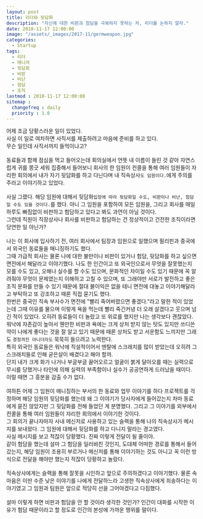 ```yaml
---
layout: post
title: 리더와 뒷담화
description: "자신에 대한 비판과 험담을 극복하지 못하는 자, 리더를 논하지 말라."
date: 2018-11-17 12:00:00
image: "/assets/_images/2017-11/germweapon.jpg"
categories:
  - Startup
tags:
  - 리더
  - 매니저
  - 뒷담화
  - 비판
  - 비난
  - 험담
  - 조직
lastmod : 2018-11-17 12:00:00
sitemap :
  changefreq : daily
  priority : 1.0
---
```



어제 조금 당황스러운 일이 있었다.<br/>
사실 이 일로 여차하면 사직서를 제출하려고 마음에 준비를 하고 있다.<br/>
무슨 일인데 사직서까지 들먹이냐고?<br/>
<br/>
동료들과 함께 점심을 먹고 들어오는데 회의실에서 언뜻 내 이름이 들린 것 같아 자연스럽게 귀를 쫑긋 세워 집중해서 들어보니 회사의 한 임원이 컨콜을 통해 여러 임원들이 자리한 회의에서 내가 자기 뒷담화를 하고 다닌다며 내 직속상사`도 임원이다.`에게 주의를 주라고 이야기하고 있었다.<br/>
<br/>
사실 그랬다. 해당 임원에 대해서 뒷담화`입장에 따라 뒷담화일 수도, 비판이나 비난, 험담일 수도 있을 것이다.`를 했다.
아니 그 임원을 포함하여 모든 임원을, 그리고 회사를 매일 하루도 빠짐없이 비판하고 험담하고 있다고 봐도 과언이 아닐 것이다.<br/>
그런데 직원이 직장상사나 회사를 비판하고 험담하는 건 정상적이고 건전한 조직이라면 당연한 일 아닌가?
<br/>
<br/>
나는 이 회사에 입사하기 전, 여러 회사에서 팀장과 임원으로 일했으며 필리핀과 중국에서 외국인 동료들을 매니징하기도 했다.<br/>
그때 가급적 회사는 물론 나에 대한 불만이나 비판이 있거나 험담, 뒷담화를 하고 싶으면 면전에서 해달라고 이야기했다. 나도 한 인간이고 또 외국인으로서 무엇을 잘못했는지 모를 수도 있고, 오해나 실수를 할 수도 있으며, 문화적인 차이일 수도 있기 때문에 꼭 알려줘야 무엇이 문제였는지 이해하고 고칠 수 있으며, 또 그래야만 서로가 발전하고 좋은 조직 문화를 만들 수 있기 때문에 절대 불이익은 없을 테니 면전에 대놓고 이야기해달라고 부탁하고 또 강조하고 때론 직접 묻기도 했다.<br/>
한번은 중국인 직속 부사수가 면전에 "빨리 죽어버렸으면 좋겠다."라고 말한 적이 있었는데 그때 이유를 물으며 이렇게 욕을 먹는데 빨리 죽긴커녕 더 오래 살겠다고 웃으며 넘긴 적이 있었다. 오히려 동료들이 더 놀랐고 또 위로를 했지만 나는 생각보다 괜찮았다. 워낙에 자존감이 높아서 웬만한 비판과 욕에는 크게 상처 받지 않는 탓도 있지만 쓰디쓴 약이 나에게 좋다는 것을 잘 알고 있기 때문에 때론 상처도 받고 서운함도 느끼지만 그래도 `경청까진 아니더라도` 묵묵히 들으려고 노력한다.<br/>
특히 외국인 동료들은 워낙에 직설적이어서 멘탈에 스크래치를 많이 받았는데 오히려 그 스크래치들로 인해 굳은살이 배겼다고 해야 할까.<br/>
단지 내가 크게 화가 나거나 부글부글 끓어오르고 얼굴이 붉게 달아오를 때는 실력으로 무시를 당했거나 타인에 의해 실력의 부족함이나 실수가 공공연하게 드러났을 때이다. 이럴 때면 그 흥분을 감출 수가 없다.<br/>
<br/>
여하튼 어제 그 임원이 매니징하는 부서의 한 동료와 업무 이야기를 하다 프로젝트를 걱정하며 해당 임원의 뒷담화를 했는데 왜 그 이야기가 당사자에게 들어갔는지 차마 동료에게 묻진 않았지만 그 뒷담화를 전해 들었던 게 분명했다. 그리고 그 이야기를 외부에서 컨콜을 통해 여러 임원들이 자리한 회의에서 이야기한 것이다.<br/>
그 회의가 끝나자마자 사내 메신저로 사용하고 있는 슬랙을 통해 나의 직속상사가 메시지를 보내왔다. 그 임원에 대해서 뒷담화를 하고 다니지 말라는 경고였다.<br/>
사실 메시지를 보고 적잖이 당황했다. 진짜 이렇게 전달이 될 줄이야.<br/>
같이 험담을 했는데 설마 그 험담을 일러바친 것인지, 도대체 어떠한 경로를 통해서 들어갔는지, 해당 임원이 조용히 부르거나 메신저를 통해 이야기하는 것도 아니고 꼭 이런 방식으로 전달을 해야만 했는지 적잖이 당황하고 놀랐다.<br/>
<br/>
직속상사에게는 슬랙을 통해 잘못을 시인하고 앞으로 주의하겠다고 이야기했다. 물론 속마음은 이딴 수준 낮은 이야기를 나에게 전달하느라 고생한 직속상사에게 죄송하다는 이야기였고 그 임원과 팀원은 앞으로 적당히 선을 그어야겠다고 다짐했다.<br/>
<br/>
설마 이렇게 하면 비판과 험담을 안 할 것이라 생각한 것인가? 인간이 대화를 시작한 이유가 험담 때문이라고 할 정도로 인간의 본성에 가까운 행위를 말이다.
